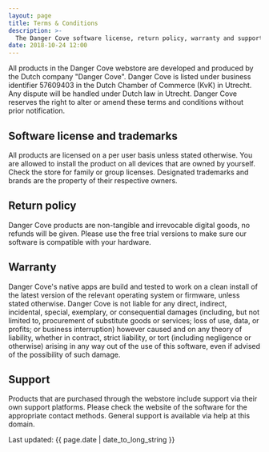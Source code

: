 ```yaml
---
layout: page
title: Terms & Conditions
description: >-
  The Danger Cove software license, return policy, warranty and support.
date: 2018-10-24 12:00
---
```


All products in the Danger Cove webstore are developed and produced by the Dutch company "Danger Cove". Danger Cove is listed under business identifier 57609403 in the Dutch Chamber of Commerce (KvK) in Utrecht. Any dispute will be handled under Dutch law in Utrecht. Danger Cove reserves the right to alter or amend these terms and conditions without prior notification.

## Software license and trademarks

All products are licensed on a per user basis unless stated otherwise. You are allowed to install the product on all devices that are owned by yourself. Check the store for family or group licenses. Designated trademarks and brands are the property of their respective owners.

## Return policy

Danger Cove products are non-tangible and irrevocable digital goods, no refunds will be given. Please use the free trial versions to make sure our software is compatible with your hardware.

## Warranty

Danger Cove's native apps are build and tested to work on a clean install of the latest version of the relevant operating system or firmware, unless stated otherwise. Danger Cove is not liable for any direct, indirect, incidental, special, exemplary, or consequential damages (including, but not limited to, procurement of substitute goods or services; loss of use, data, or profits; or business interruption) however caused and on any theory of liability, whether in contract, strict liability, or tort (including negligence or otherwise) arising in any way out of the use of this software, even if advised of the possibility of such damage.

## Support

Products that are purchased through the webstore include support via their own support platforms. Please check the website of the software for the appropriate contact methods. General support is available via help at this domain.

Last updated: {{ page.date | date_to_long_string }}
